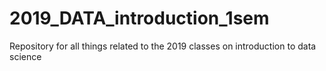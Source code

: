 # 2019_DATA_introduction_1sem
Repository for all things related to the 2019 classes on introduction to data science

